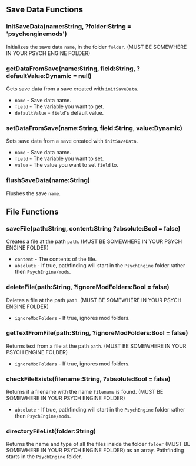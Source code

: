## Save Data Functions
### initSaveData(name:String, ?folder:String = 'psychenginemods')
Initializes the save data `name`, in the folder `folder`. (MUST BE SOMEWHERE IN YOUR PSYCH ENGINE FOLDER)

### getDataFromSave(name:String, field:String, ?defaultValue:Dynamic = null)
Gets save data from a save created with `initSaveData`.

* `name` - Save data name.
* `field` - The variable you want to get.
* `defaultValue` - `field`'s default value.

### setDataFromSave(name:String, field:String, value:Dynamic)
Sets save data from a save created with `initSaveData`.

* `name` - Save data name.
* `field` - The variable you want to set.
* `value` - The value you want to set `field` to.

### flushSaveData(name:String)
Flushes the save `name`.

## File Functions
### saveFile(path:String, content:String ?absolute:Bool = false)
Creates a file at the path `path`. (MUST BE SOMEWHERE IN YOUR PSYCH ENGINE FOLDER)
* `content` - The contents of the file.
* `absolute` - If true, pathfinding will start in the `PsychEngine` folder rather then `PsychEngine/mods`.

### deleteFile(path:String, ?ignoreModFolders:Bool = false)
Deletes a file at the path `path`. (MUST BE SOMEWHERE IN YOUR PSYCH ENGINE FOLDER)
* `ignoreModFolders` - If true, ignores mod folders.

### getTextFromFile(path:String, ?ignoreModFolders:Bool = false)
Returns text from a file at the path `path`. (MUST BE SOMEWHERE IN YOUR PSYCH ENGINE FOLDER)
* `ignoreModFolders` - If true, ignores mod folders.

### checkFileExists(filename:String, ?absolute:Bool = false)
Returns if a filename with the name `filename` is found. (MUST BE SOMEWHERE IN YOUR PSYCH ENGINE FOLDER)
* `absolute` - If true, pathfinding will start in the `PsychEngine` folder rather then `PsychEngine/mods`.

### directoryFileList(folder:String)
Returns the name and type of all the files inside the folder `folder` (MUST BE SOMEWHERE IN YOUR PSYCH ENGINE FOLDER) as an array. Pathfinding starts in the `PsychEngine` folder.
